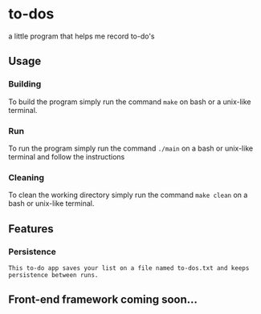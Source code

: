 # to-dos
a little program that helps me record to-do's  

## Usage 

  ### Building
  
  To build the program simply run the command
    ``` make ```
  on bash or a unix-like terminal. 
  
  ### Run 
  
  To run the program simply run the command
    ``` ./main ``` 
  on a bash or unix-like terminal and follow the instructions
  
  ### Cleaning
  
  To clean the working directory simply run the command 
    ``` make clean ``` 
  on a bash or unix-like terminal. 
  
## Features

  ### Persistence
  
    This to-do app saves your list on a file named to-dos.txt and keeps persistence between runs. 
    
## Front-end framework coming soon...
